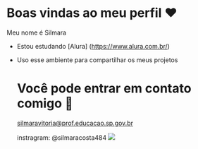 # Boas vindas ao meu perfil ❤️

Meu nome é Silmara
- Estou estudando [Alura] (https://www.alura.com.br/)
- Uso esse ambiente para compartilhar os meus projetos

  # Você pode entrar em contato comigo 📧

  silmaravitoria@prof.educacao.sp.gov.br
  
  instragram: @silmaracosta484
![](https://media1.tenor.com/m/LX0Z84-G-AUAAAAC/cat-cat-math.gif)

